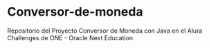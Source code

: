 # Conversor-de-moneda
Repositorio del Proyecto Conversor de Moneda con Java en el Alura Challenges de ONE - Oracle Next Education

